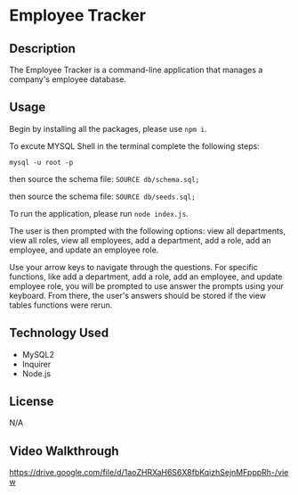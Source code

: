 # Employee Tracker

## Description
The Employee Tracker is a command-line application that manages a company's employee database. 

## Usage
Begin by installing all the packages, please use ```npm i```.

To excute MYSQL Shell in the terminal complete the following steps:

```mysql -u root -p``` 

then source the schema file: 
```SOURCE db/schema.sql;```

then source the schema file: 
```SOURCE db/seeds.sql;```

To run the application, please run ```node index.js```.

The user is then prompted with the following options: view all departments, view all roles, view all employees, add a department, add a role, add an employee, and update an employee role.

Use your arrow keys to navigate through the questions. For specific functions, like add a department, add a role, add an employee, and update employee role, you will be prompted to use answer the prompts using your keyboard. From there, the user's answers should be stored if the view tables functions were rerun.

## Technology Used 
* MySQL2 
* Inquirer
* Node.js


## License 
N/A

## Video Walkthrough 
https://drive.google.com/file/d/1aoZHRXaH6S6X8fbKqizhSejnMFpppRh-/view 